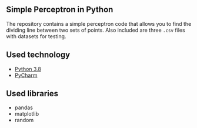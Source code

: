 ## Simple Perceptron in Python
The repository contains a simple perceptron code that allows you to find the dividing line between two sets of points. Also included are three `.csv` files with datasets for testing.

## Used technology
- [Python 3.8](https://www.python.org/)
- [PyCharm](https://www.jetbrains.com/pycharm/)

## Used libraries
- pandas
- matplotlib
- random
